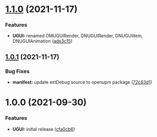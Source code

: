 # [1.1.0](https://github.com/Iam1337/extDebug.UGUI/compare/v1.0.1...v1.1.0) (2021-11-17)


### Features

* **UGUI:** renamed DMUGUIRender, DNUGUIRender, DNUGUIItem, DNUGUIAnimation ([ade3c15](https://github.com/Iam1337/extDebug.UGUI/commit/ade3c15834ec0a6e631ad1eb8dd5ce07d02ec3e2))

## [1.0.1](https://github.com/Iam1337/extDebug.UGUI/compare/v1.0.0...v1.0.1) (2021-11-17)


### Bug Fixes

* **manifest:** update extDebug source to openupm package ([72c63d1](https://github.com/Iam1337/extDebug.UGUI/commit/72c63d1d50ae0ab7bb00f2b0328fb86f493c6a4a))

# 1.0.0 (2021-09-30)


### Features

* **UGUI:** initial release ([cfa0cb6](https://github.com/Iam1337/extDebug.UGUI/commit/cfa0cb6e500786ce081dcf0fcf7c43086776c05b))

